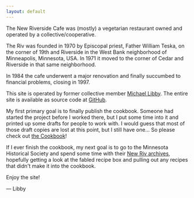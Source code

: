 ```yaml
---
layout: default
---
```

The New Riverside Cafe was (mostly) a vegetarian restaurant owned and operated by a collective/cooperative.

The Riv was founded in 1970 by Episcopal priest, Father William Teska, on the corner of 19th and Riverside
in the West Bank neighborhood of Minneapolis, Minnesota, USA. In 1971 it moved to the corner of Cedar and Riverside in that same neighborhood.

In 1984 the cafe underwent a major renovation and finally succumbed to financial problems, closing in 1997.

This site is operated by former collective member <a href="mailto:m@mlibby.com">Michael Libby</a>. The entire site is available as source code at <a href="https://github.com/mlibby/newriversidecafe.com">GitHub</a>.

My first primary goal is to finally publish the cookbook. Someone had started the project before I worked
there, but I put some time into it and printed up some drafts for people to work with. I would
guess that most of those draft copies are lost at this point, but I still have one... So please check out <a href="cookbook">the Cookbook</a>!

If I ever finish the cookbook, my next goal is to go to the Minnesota Historical Society and spend some
time with their <a href="http://www2.mnhs.org/library/findaids/00523.xml?return=q%3Dnew%2520riverside%2520cafe">New Riv archives</a>, hopefully getting a look at the fabled
recipe box and pulling out any recipes that didn't make it into the cookbook.

Enjoy the site!

 &mdash; Libby